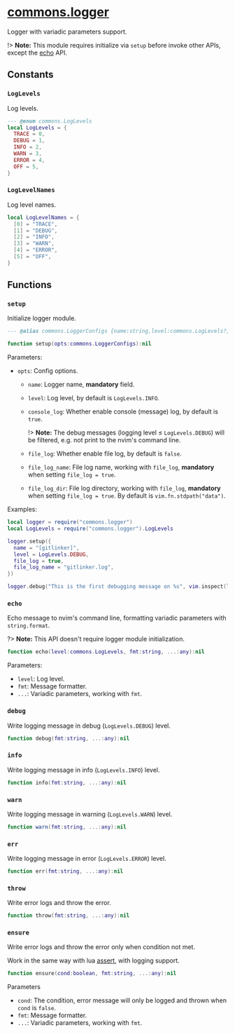 <!-- markdownlint-disable MD001 MD013 MD034 MD033 MD051 -->

# [commons.logger](https://github.com/linrongbin16/commons.nvim/blob/main/lua/commons/logger.lua)

Logger with variadic parameters support.

!> **Note:** This module requires initialize via `setup` before invoke other APIs, except the [echo](#echo) API.

## Constants

### `LogLevels`

Log levels.

```lua
--- @enum commons.LogLevels
local LogLevels = {
  TRACE = 0,
  DEBUG = 1,
  INFO = 2,
  WARN = 3,
  ERROR = 4,
  OFF = 5,
}
```

### `LogLevelNames`

Log level names.

```lua
local LogLevelNames = {
  [0] = "TRACE",
  [1] = "DEBUG",
  [2] = "INFO",
  [3] = "WARN",
  [4] = "ERROR",
  [5] = "OFF",
}
```

## Functions

### `setup`

Initialize logger module.

```lua
--- @alias commons.LoggerConfigs {name:string,level:commons.LogLevels?,console_log:boolean?,file_log:boolean?,file_log_name:string?,file_log_dir:string?}

function setup(opts:commons.LoggerConfigs):nil
```

Parameters:

- `opts`: Config options.

  - `name`: Logger name, **mandatory** field.
  - `level`: Log level, by default is `LogLevels.INFO`.
  - `console_log`: Whether enable console (message) log, by default is `true`.

    !> **Note:** The debug messages (logging level &le; `LogLevels.DEBUG`) will be filtered, e.g. not print to the nvim's command line.

  - `file_log`: Whether enable file log, by default is `false`.
  - `file_log_name`: File log name, working with `file_log`, **mandatory** when setting `file_log = true`.
  - `file_log_dir`: File log directory, working with `file_log`, **mandatory** when setting `file_log = true`. By default is `vim.fn.stdpath("data")`.

Examples:

```lua
local logger = require("commons.logger")
local LogLevels = require("commons.logger").LogLevels

logger.setup({
  name = "[gitlinker]",
  level = LogLevels.DEBUG,
  file_log = true,
  file_log_name = "gitlinker.log",
})

logger.debug("This is the first debugging message on %s", vim.inspect(logger.debug))
```

### `echo`

Echo message to nvim's command line, formatting variadic parameters with `string.format`.

?> **Note:** This API doesn't require logger module initialization.

```lua
function echo(level:commons.LogLevels, fmt:string, ...:any):nil
```

Parameters:

- `level`: Log level.
- `fmt`: Message formatter.
- `...`: Variadic parameters, working with `fmt`.

### `debug`

Write logging message in debug (`LogLevels.DEBUG`) level.

```lua
function debug(fmt:string, ...:any):nil
```

### `info`

Write logging message in info (`LogLevels.INFO`) level.

```lua
function info(fmt:string, ...:any):nil
```

### `warn`

Write logging message in warning (`LogLevels.WARN`) level.

```lua
function warn(fmt:string, ...:any):nil
```

### `err`

Write logging message in error (`LogLevels.ERROR`) level.

```lua
function err(fmt:string, ...:any):nil
```

### `throw`

Write error logs and throw the error.

```lua
function throw(fmt:string, ...:any):nil
```

### `ensure`

Write error logs and throw the error only when condition not met.

Work in the same way with lua [assert](https://www.lua.org/pil/8.3.html), with logging support.

```lua
function ensure(cond:boolean, fmt:string, ...:any):nil
```

Parameters

- `cond`: The condition, error message will only be logged and thrown when `cond` is `false`.
- `fmt`: Message formatter.
- `...`: Variadic parameters, working with `fmt`.
